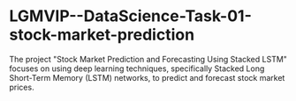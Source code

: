 # LGMVIP--DataScience-Task-01-stock-market-prediction
The project "Stock Market Prediction and Forecasting Using Stacked LSTM" focuses on using deep learning techniques, specifically Stacked Long Short-Term Memory (LSTM) networks, to predict and forecast stock market prices.
